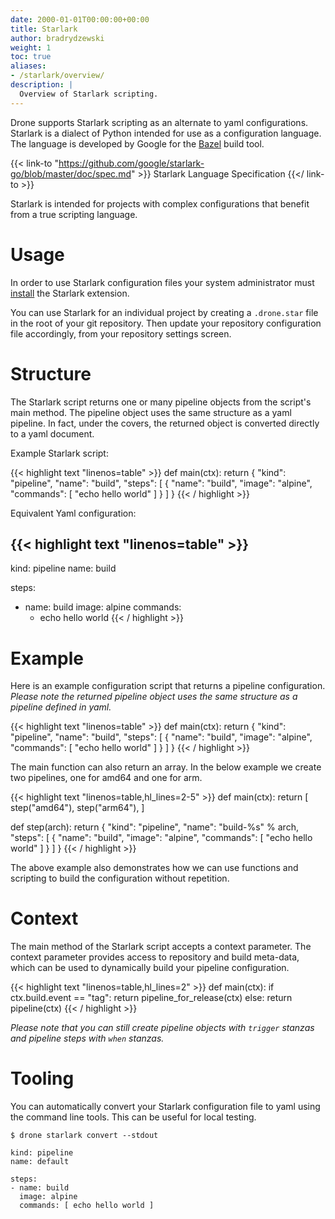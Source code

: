 ```yaml
---
date: 2000-01-01T00:00:00+00:00
title: Starlark
author: bradrydzewski
weight: 1
toc: true
aliases:
- /starlark/overview/
description: |
  Overview of Starlark scripting.
---
```


Drone supports Starlark scripting as an alternate to yaml configurations. Starlark is a dialect of Python intended for use as a configuration language. The language is developed by Google for the [Bazel](https://bazel.build/) build tool.

{{< link-to "https://github.com/google/starlark-go/blob/master/doc/spec.md" >}}
Starlark Language Specification
{{</ link-to >}}

Starlark is intended for projects with complex configurations that benefit from a true scripting language.

# Usage

<div class="alert">
In order to use Starlark configuration files your system administrator must <a href="https://github.com/drone/drone-convert-starlark">install</a> the Starlark extension.
</div>

You can use Starlark for an individual project by creating a `.drone.star` file in the root of your git repository. Then update your repository configuration file accordingly, from your repository settings screen.

# Structure

The Starlark script returns one or many pipeline objects from the script's main method. The pipeline object uses the same structure as a yaml pipeline. In fact, under the covers, the returned object is converted directly to a yaml document.

Example Starlark script:

{{< highlight text "linenos=table" >}}
def main(ctx):
  return {
    "kind": "pipeline",
    "name": "build",
    "steps": [
      {
        "name": "build",
        "image": "alpine",
        "commands": [
            "echo hello world"
        ]
      }
    ]
  }
{{< / highlight >}}

Equivalent Yaml configuration:

{{< highlight text "linenos=table" >}}
---
kind: pipeline
name: build

steps:
- name: build
  image: alpine
  commands:
  - echo hello world
{{< / highlight >}}

# Example

Here is an example configuration script that returns a pipeline configuration. _Please note the returned pipeline object uses the same structure as a pipeline defined in yaml._

{{< highlight text "linenos=table" >}}
def main(ctx):
  return {
    "kind": "pipeline",
    "name": "build",
    "steps": [
      {
        "name": "build",
        "image": "alpine",
        "commands": [
            "echo hello world"
        ]
      }
    ]
  }
{{< / highlight >}}

The main function can also return an array. In the below example we create two pipelines, one for amd64 and one for arm.

{{< highlight text "linenos=table,hl_lines=2-5" >}}
def main(ctx):
  return [
    step("amd64"),
    step("arm64"),
  ]

def step(arch):
  return {
    "kind": "pipeline",
    "name": "build-%s" % arch,
    "steps": [
      {
        "name": "build",
        "image": "alpine",
        "commands": [
            "echo hello world"
        ]
      }
    ]
  }
{{< / highlight >}}

The above example also demonstrates how we can use functions and scripting to build the configuration without repetition.

# Context

The main method of the Starlark script accepts a context parameter. The context parameter provides access to repository and build meta-data, which can be used to dynamically build your pipeline configuration.

{{< highlight text "linenos=table,hl_lines=2" >}}
def main(ctx):
  if ctx.build.event == "tag":
    return pipeline_for_release(ctx)
  else:
    return pipeline(ctx)
{{< / highlight >}}

_Please note that you can still create pipeline objects with `trigger` stanzas and pipeline steps with `when` stanzas._

# Tooling

You can automatically convert your Starlark configuration file to yaml using the command line tools. This can be useful for local testing.

```
$ drone starlark convert --stdout

kind: pipeline
name: default

steps:
- name: build
  image: alpine
  commands: [ echo hello world ]
```